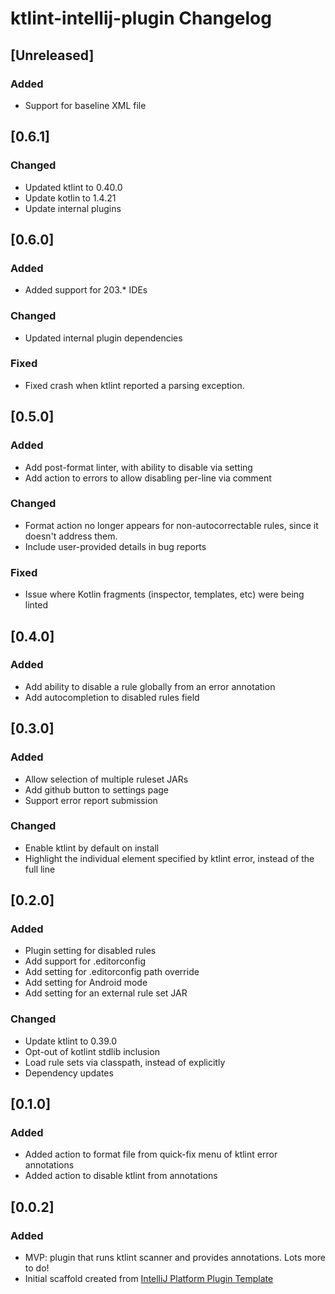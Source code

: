 <!-- Keep a Changelog guide -> https://keepachangelog.com -->

# ktlint-intellij-plugin Changelog

## [Unreleased]
### Added
- Support for baseline XML file

## [0.6.1]
### Changed
- Updated ktlint to 0.40.0
- Update kotlin to 1.4.21
- Update internal plugins

## [0.6.0]
### Added
- Added support for 203.* IDEs

### Changed
- Updated internal plugin dependencies

### Fixed
- Fixed crash when ktlint reported a parsing exception.

## [0.5.0]
### Added
- Add post-format linter, with ability to disable via setting
- Add action to errors to allow disabling per-line via comment

### Changed
- Format action no longer appears for non-autocorrectable rules, since it doesn't address them.
- Include user-provided details in bug reports

### Fixed
- Issue where Kotlin fragments (inspector, templates, etc) were being linted

## [0.4.0]
### Added
- Add ability to disable a rule globally from an error annotation 
- Add autocompletion to disabled rules field

## [0.3.0]
### Added
- Allow selection of multiple ruleset JARs
- Add github button to settings page
- Support error report submission

### Changed
- Enable ktlint by default on install
- Highlight the individual element specified by ktlint error, instead of the full line

## [0.2.0]
### Added
- Plugin setting for disabled rules
- Add support for .editorconfig
- Add setting for .editorconfig path override
- Add setting for Android mode
- Add setting for an external rule set JAR

### Changed
- Update ktlint to 0.39.0
- Opt-out of kotlint stdlib inclusion
- Load rule sets via classpath, instead of explicitly
- Dependency updates

## [0.1.0]
### Added
- Added action to format file from quick-fix menu of ktlint error annotations
- Added action to disable ktlint from annotations

## [0.0.2]
### Added
- MVP: plugin that runs ktlint scanner and provides annotations. Lots more to do!
- Initial scaffold created from [IntelliJ Platform Plugin Template](https://github.com/JetBrains/intellij-platform-plugin-template)
